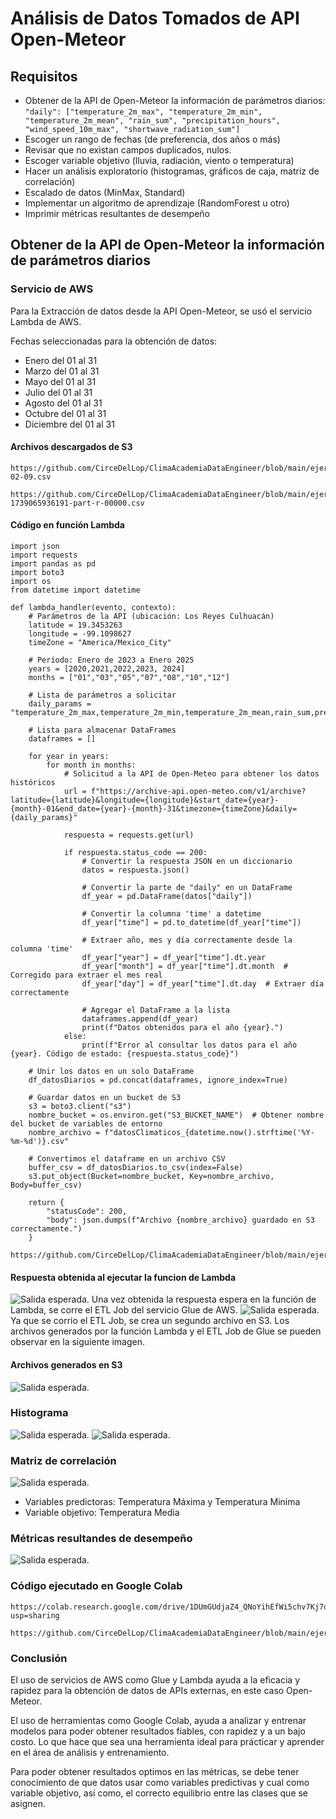 # Análisis de Datos Tomados de API Open-Meteor
## Requisitos
- Obtener de la API de Open-Meteor la información de parámetros diarios: `"daily": ["temperature_2m_max", "temperature_2m_min", "temperature_2m_mean", "rain_sum", "precipitation_hours", "wind_speed_10m_max", "shortwave_radiation_sum"]`
- Escoger un rango de fechas (de preferencia, dos años o más)
- Revisar que no existan campos duplicados, nulos.
- Escoger variable objetivo (lluvia, radiación, viento o temperatura)
- Hacer un análisis exploratorio (histogramas, gráficos de caja, matriz de correlación)
- Escalado de datos (MinMax, Standard)
- Implementar un algoritmo de aprendizaje (RandomForest u otro)
- Imprimir métricas resultantes de desempeño

##  Obtener de la API de Open-Meteor la información de parámetros diarios
### Servicio de AWS
Para la Extracción de datos desde la API Open-Meteor, se usó el servicio Lambda de AWS.

Fechas seleccionadas para la obtención de datos:
- Enero del 01 al 31
- Marzo del 01 al 31
- Mayo del 01 al 31
- Julio  del 01 al 31
- Agosto del 01 al 31
- Octubre del 01 al 31
- Diciembre del 01 al 31
#### Archivos descargados de S3
```
https://github.com/CirceDelLop/ClimaAcademiaDataEngineer/blob/main/ejercicio/archivoscsv/datosClimaticos_2025-02-09.csv
```
```
https://github.com/CirceDelLop/ClimaAcademiaDataEngineer/blob/main/ejercicio/archivoscsv/run-1739065936191-part-r-00000.csv
```

#### Código en función Lambda
```
import json
import requests
import pandas as pd
import boto3
import os
from datetime import datetime

def lambda_handler(evento, contexto):
    # Parámetros de la API (ubicación: Los Reyes Culhuacán)
    latitude = 19.3453263
    longitude = -99.1098627
    timeZone = "America/Mexico_City"

    # Período: Enero de 2023 a Enero 2025
    years = [2020,2021,2022,2023, 2024]
    months = ["01","03","05","07","08","10","12"]

    # Lista de parámetros a solicitar
    daily_params = "temperature_2m_max,temperature_2m_min,temperature_2m_mean,rain_sum,precipitation_hours,wind_speed_10m_max,shortwave_radiation_sum"

    # Lista para almacenar DataFrames
    dataframes = []

    for year in years:
        for month in months:    
            # Solicitud a la API de Open-Meteo para obtener los datos históricos
            url = f"https://archive-api.open-meteo.com/v1/archive?latitude={latitude}&longitude={longitude}&start_date={year}-{month}-01&end_date={year}-{month}-31&timezone={timeZone}&daily={daily_params}"

            respuesta = requests.get(url)

            if respuesta.status_code == 200:
                # Convertir la respuesta JSON en un diccionario
                datos = respuesta.json()

                # Convertir la parte de "daily" en un DataFrame
                df_year = pd.DataFrame(datos["daily"])

                # Convertir la columna 'time' a datetime
                df_year["time"] = pd.to_datetime(df_year["time"])

                # Extraer año, mes y día correctamente desde la columna 'time'
                df_year["year"] = df_year["time"].dt.year
                df_year["month"] = df_year["time"].dt.month  # Corregido para extraer el mes real
                df_year["day"] = df_year["time"].dt.day  # Extraer día correctamente

                # Agregar el DataFrame a la lista
                dataframes.append(df_year)
                print(f"Datos obtenidos para el año {year}.")
            else:
                print(f"Error al consultar los datos para el año {year}. Código de estado: {respuesta.status_code}")

    # Unir los datos en un solo DataFrame
    df_datosDiarios = pd.concat(dataframes, ignore_index=True)

    # Guardar datos en un bucket de S3
    s3 = boto3.client("s3")
    nombre_bucket = os.environ.get("S3_BUCKET_NAME")  # Obtener nombre del bucket de variables de entorno
    nombre_archivo = f"datosClimaticos_{datetime.now().strftime('%Y-%m-%d')}.csv"

    # Convertimos el dataframe en un archivo CSV
    buffer_csv = df_datosDiarios.to_csv(index=False)
    s3.put_object(Bucket=nombre_bucket, Key=nombre_archivo, Body=buffer_csv)

    return {
        "statusCode": 200,
        "body": json.dumps(f"Archivo {nombre_archivo} guardado en S3 correctamente.")
    }
```
```
https://github.com/CirceDelLop/ClimaAcademiaDataEngineer/blob/main/ejercicio/awsLambda.py
```
#### Respuesta obtenida al ejecutar la funcion de Lambda
![Salida esperada.](https://i.imgur.com/PgHmmtd.png)
Una vez obtenida la respuesta espera en la función de Lambda, se corre el ETL Job del servicio Glue de AWS.
![Salida esperada.](https://i.imgur.com/rSiouC1.png)
Ya que se corrio el ETL Job, se crea un segundo archivo en S3. Los archivos generados por la función Lambda y el ETL Job de Glue se pueden observar en la siguiente imagen.
#### Archivos generados en S3
![Salida esperada.](https://i.imgur.com/xgFITx9.png)

### Histograma
![Salida esperada.](https://i.imgur.com/vpxOKUJ.png)
![Salida esperada.](https://i.imgur.com/lSc86xH.png)
### Matriz de correlación
![Salida esperada.](https://i.imgur.com/LKn4i85.png)

- Variables predictoras: Temperatura Máxima y Temperatura Minima
- Variable objetivo: Temperatura Media

### Métricas resultandes de desempeño
![Salida esperada.](https://i.imgur.com/dzBS7U4.png)

### Código ejecutado en Google Colab
```
https://colab.research.google.com/drive/1DUmGUdjaZ4_QNoYihEfWi5chv7Kj7dzK?usp=sharing
```
```
https://github.com/CirceDelLop/ClimaAcademiaDataEngineer/blob/main/ejercicio/cdl_ejercicioapiclima.py
```

### Conclusión
El uso de servicios de AWS como Glue y Lambda ayuda a la eficacia y rapidez para la obtención de datos de APIs externas, en este caso Open-Meteor.

El uso de herramientas como Google Colab, ayuda a analizar y entrenar modelos para poder obtener resultados fiables, con rapidez y a un bajo costo. Lo que hace que sea una herramienta ideal para prácticar y aprender en el área de análisis y entrenamiento.

Para poder obtener resultados optimos en las métricas, se debe tener conocimiento de que datos usar como variables predictivas y cual como variable objetivo, así como, el correcto equilibrio entre las clases que se asignen.
